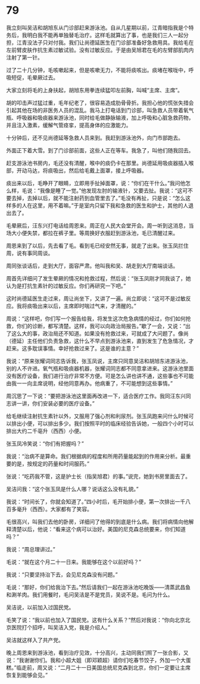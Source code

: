 # 79

我立刻叫吴洁和胡旭东从门诊部赶来游泳池。自从几星期以前，江青暗指我是个特务后，我明白我不能再单独替毛治疗。这样毛就算出了事，也是我们三人一起分担，江青没法子只对付我。我们让尚德延医生在门诊部准备好急救用具。我给毛在左前臂皮肤作抗生素过敏试验。没有过敏反应。于是由吴旭君在毛的左臂部肌肉内注射了第一针。

过了二十几分钟，毛咳嗽起来，但是咳嗽无力，不能将痰咳出。痰堵在喉咙中，呼吸短促，毛晕厥过去。

大家立刻将毛的上身扶起，胡旭东用拳连续猛叩左前胸，叫喊“主席、主席”。

胡的叩击声过猛过重，毛年纪老了，很容易造成肋骨骨折。我担心他的慌张失措会引起其他在场的非医务人员的混乱。我马上打电话到门诊部，叫急救人员带着氧气瓶、呼吸器和吸痰器来游泳池，同时给毛做静脉输液，加上呼吸和心脏急救药物，并且注入激素，缓解气管痉挛，提高身体的应激能力。

十分钟后，还不见尚德延等急救人员来到。我赶到游泳池外，向门市部跑去。

外面正下着大雪。到了门诊部前面，这些人正在等车。我急了，叫他们随我回去。

赶支游泳池书房内，毛还没有清醒，喉中的痰仍卡在那里。尚德延用吸痰器插入喉部，开动马达，将痰吸出，然后给毛戴上面罩，接上呼吸器。

痰出来以后，毛睁开了眼睛，立即用手扯掉面罩，说：“你们在干什么。”我问他怎么样，毛说：“我像是睡了一觉。”他发现左肘的输液针，又要去扯。我说：“这可不要去掉，去掉以后，就不能注射药到血管里去了。”毛没有再扯，只是说：“怎么这样多的人在这里，用不着嘛。”于是室内只留下我和急救的医生和护士，其他的人退出去了。

毛晕厥后，汪东兴打电话给周恩来。周正在人民大会堂开会。周一听到这消息，当场大小便失禁，都拉在裤子里。等周换好衣服赶到游泳池，毛已清醒过来。

周恩来到了以后，先去看了毛。看到毛已经安然无事，就走了出来。张玉凤拦住周，说有事同周谈。

周同张谈话后，走到大厅，面容严肃。他叫我和吴、胡走到大厅南端谈话。

周首先详细问了发生晕厥的情况和抢救过程，然后说：“张玉凤刚才同我谈了，她认为是打抗生素针的过敏反应。你们再研究一下吧。”

这时尚德延医生走过来，周让尚坐下，又讲了一遍。尚立即说：“这可不是过敏反应。我将痰吸出来以后，主席即时喘过气来，才清醒的。”

周说：“这样吧，你们写一个报告给我，将发生这次危急病情的经过，你们如何抢救，你们的诊断，都写清楚。这样，我可以向政治局报告。”歇了一会，又说：“出了这么大的事，政治局还不知道。如果没有抢救过来，可就成了大问题了。像尚（德延）主任他们负责急救，这什么不早点到游泳池来，直到发生了危急情况，才赶来。这多耽误事情。幸好抢救过来了。这是谁的主意？”

我说：“原来张耀词同志告诉我，张玉凤说，主席只同意吴洁和胡旭东进游泳池，别的人不许进。氧气瓶和吸痰器机器，张耀词同志都不同意拿进来。这游泳池里面没有医疗设备，我们进行治疗非常不方便。可是怎么讲也讲不通，这些事也不可能由我一一向主席说明，经他同意再办。他病重了，不可能想到这些事情。”

周沉思了一下说：“要把游泳池这里面再改进一下，适合医疗工作。我同汪东兴同志讲一讲，你们安装必要的医疗设备。”

给毛继续注射抗生素针以外，又服用了强心剂和利尿剂。张玉凤跑来问什么时候可以排出小便，可以排出多少。我们按照平时的临床经验告诉她，一般四个小时可以排出大约二千亳升（西西）小便。

张玉凤冷笑说：“你们有把握吗？”

我说：“治病不是算命。我们根据病的程度和所用药量能起到的作用来分析。最重要的是，按规定的药量和时间服药。”

张说：“吃药我不管，这是护士长（指吴旭君）的事。”说完，她到书房里面去了。

吴洁问我：“这个张玉凤是什么人哪？说话这么没有礼貌。”

我说：“时间长了，你就会知道了。”四小时后，毛开始排小便，第一次排出一千八百多毫升（西西）。大家都有了笑容。

毛很高兴，叫我们去他的卧房，详细问了他得的到底是什么病。我们将病情向他解释清楚以后，他说：“看来这个病可以治好。美国的尼克森总统要来，你们知道吗？”

我说：“周总理讲过。”

毛说：“就在这个月二十一日来。我能够在这个以前好吗？”

我说：“只要坚持治下去，会见尼克森没有问题。”

毛说：“那好，你们给我治下去。”然后请我们一起在游泳池吃晚饭——清蒸武昌鱼和涮羊肉。我们用餐时，毛问吴洁是不是党员，吴说不是。毛问为什么。

吴洁说，以前加入过国民党。

毛笑了说：“我以前也加入了国民党。这有什么关系？”然后对我说：“你向北京北京医院打个招呼，叫吴洁入党，我是介绍人。”

吴洁就这样入了共产党。

晚上周恩来到游泳池，看到治疗见效，十分高兴，主动同我们照了一张合影，又说：“我谢谢你们。我和小超大姐（即邓颖超）请你们吃春节饺子，外加一个大蛋糕。”临走前，周又说：“二月二十一日美国总统尼克森到北京，你们一定要让主席恢复到能够会见。”
